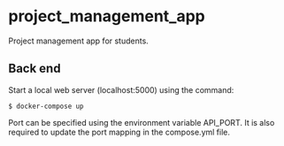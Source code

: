 # project_management_app
Project management app for students.

## Back end
Start a local web server (localhost:5000) using the command:
```console
$ docker-compose up
```

Port can be specified using the environment variable API_PORT. It is also required to update the port mapping in the compose.yml file.
